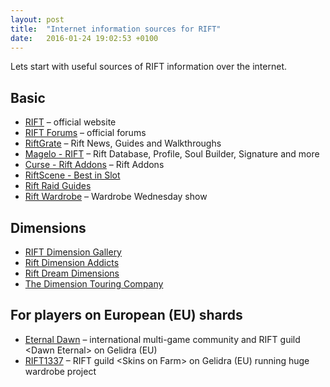 ```yaml
---
layout: post
title:  "Internet information sources for RIFT"
date:   2016-01-24 19:02:53 +0100
---
```

Lets start with useful sources of RIFT information over the internet.

## Basic

* [RIFT](http://www.riftgame.com/) &ndash; official website
* [RIFT Forums](http://forums.riftgame.com/) &ndash; official forums
* [RiftGrate](https://riftgrate.com/) &ndash; Rift News, Guides and Walkthroughs
* [Magelo - RIFT](http://rift.magelo.com/en/) &ndash; Rift Database, Profile, Soul Builder, Signature and more
* [Curse - Rift Addons](https://mods.curse.com/addons/rift) &ndash; Rift Addons
* [RiftScene - Best in Slot](http://db.riftscene.com/)
* [Rift Raid Guides](http://www.riftraids.com/)
* [Rift Wardrobe](http://rift-wardrobe.com/) &ndash; Wardrobe Wednesday show

## Dimensions

* [RIFT Dimension Gallery](http://www.dimensiongallery.com/)
* [Rift Dimension Addicts](http://dimensionaddicts.com/)
* [Rift Dream Dimensions](http://riftdreamdimensions.com/)
* [The Dimension Touring Company](http://www.dimensiontouring.com/)

## For players on European (EU) shards

* [Eternal Dawn](https://eternal-dawn.net/) &ndash; international multi-game community and RIFT guild &lt;Dawn Eternal&gt; on Gelidra (EU)
* [RIFT1337](https://rift1337.com/) &ndash; RIFT guild &lt;Skins on Farm&gt; on Gelidra (EU) running huge wardrobe project
